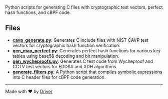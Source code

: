 <!--------------------------------------------------------------------------------->
<!-- IMPORTANT: This file is auto-generated by Driver (https://driver.ai). -------->
<!-- Manual edits may be overwritten on future commits. --------------------------->
<!--------------------------------------------------------------------------------->

Python scripts for generating C files with cryptographic test vectors, perfect hash functions, and cBPF code.


## Files
- **[cavp_generate.py](cavp_generate.py.md)**: Generates C include files with NIST CAVP test vectors for cryptographic hash function verification.
- **[gen_map_perfect.py](gen_map_perfect.py.md)**: Generates perfect hash functions for various key tables using base58 decoding and bit manipulation.
- **[gen_wycheproofs.py](gen_wycheproofs.py.md)**: Generates C test code from Wycheproof and CCTV test vectors for EDDSA and XDH algorithms.
- **[generate_filters.py](generate_filters.py.md)**: A Python script that compiles symbolic expressions into C header files for cBPF code generation.

---
Made with ❤️ by [Driver](https://www.driver.ai/)